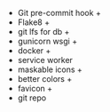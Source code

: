 *   Git pre-commit hook +
*   Flake8 +
*   git lfs for db +
*   gunicorn wsgi +
*   docker +
*   service worker
*   maskable icons +
*   better colors +
*   favicon +
*   git repo

